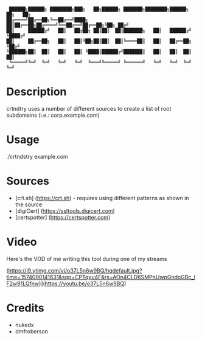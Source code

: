 ```

 ██████╗██████╗ ████████╗███╗   ██╗██████╗ ███████╗████████╗██████╗ ██╗   ██╗
██╔════╝██╔══██╗╚══██╔══╝████╗  ██║██╔══██╗██╔════╝╚══██╔══╝██╔══██╗╚██╗ ██╔╝
██║     ██████╔╝   ██║   ██╔██╗ ██║██║  ██║███████╗   ██║   ██████╔╝ ╚████╔╝ 
██║     ██╔══██╗   ██║   ██║╚██╗██║██║  ██║╚════██║   ██║   ██╔══██╗  ╚██╔╝  
╚██████╗██║  ██║   ██║   ██║ ╚████║██████╔╝███████║   ██║   ██║  ██║   ██║   
 ╚═════╝╚═╝  ╚═╝   ╚═╝   ╚═╝  ╚═══╝╚═════╝ ╚══════╝   ╚═╝   ╚═╝  ╚═╝   ╚═╝   

```
       
# Description
crtndtry uses a number of different sources to create a list of root subdomains (i.e.: corp.example.com)                                         

# Usage
./crtndstry example.com

# Sources 
- [crt.sh] (https://crt.sh) - requires using different patterns as shown in the source 
- [digiCert] (https://ssltools.digicert.com) 
- [certspotter] (https://certspotter.com)

# Video
Here's the VOD of me writing this tool during one of my streams

(https://i9.ytimg.com/vi/o37L5n6w9BQ/hqdefault.jpg?time=1574090141631&sqp=CPTqyu4F&rs=AOn4CLD6SMPnUwpGndoGBc_lF2w91LQfnw)](https://youtu.be/o37L5n6w9BQ)

# Credits
- nukedx 
- dmfroberson

